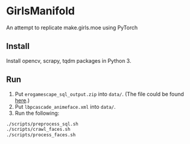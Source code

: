 # GirlsManifold
An attempt to replicate make.girls.moe using PyTorch


## Install

Install opencv, scrapy, tqdm packages in Python 3.

## Run

1. Put `erogamescape_sql_output.zip` into `data/`. (The file could be found [here]( https://github.com/makegirlsmoe/makegirlsmoe_web/issues/11#issuecomment-330504682).)
2. Put `lbpcascade_animeface.xml` into `data/`.
3. Run the following:

```bash
./scripts/preprocess_sql.sh
./scripts/crawl_faces.sh
./scripts/process_faces.sh
```
